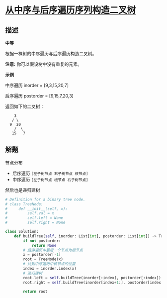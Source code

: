# [从中序与后序遍历序列构造二叉树](https://leetcode-cn.com/problems/construct-binary-tree-from-inorder-and-postorder-traversal/)

## 描述  
**中等**  

根据一棵树的中序遍历与后序遍历构造二叉树。

**注意:**
你可以假设树中没有重复的元素。

**示例**

中序遍历 inorder = [9,3,15,20,7]  

后序遍历 postorder = [9,15,7,20,3]  

返回如下的二叉树：

        3
       / \
      9  20
        /  \
       15   7

## 解题  

节点分布

- 后序遍历 `[左子树节点 右子树节点 根节点]`
- 中序遍历 `[左子树节点 根节点 右子树节点]`

然后也是递归建树

```python 
# Definition for a binary tree node.
# class TreeNode:
#     def __init__(self, x):
#         self.val = x
#         self.left = None
#         self.right = None

class Solution:
    def buildTree(self, inorder: List[int], postorder: List[int]) -> TreeNode:
        if not postorder:
            return None
        # 后序遍历中最后一个节点为根节点
        x = postorder[-1]
        root = TreeNode(x)
        # 找到中序遍历中该节点的位置
        index = inorder.index(x)
		# 递归建树
        root.left = self.buildTree(inorder[:index], postorder[:index])
        root.right = self.buildTree(inorder[index+1:], postorder[index:-1])

        return root
```
